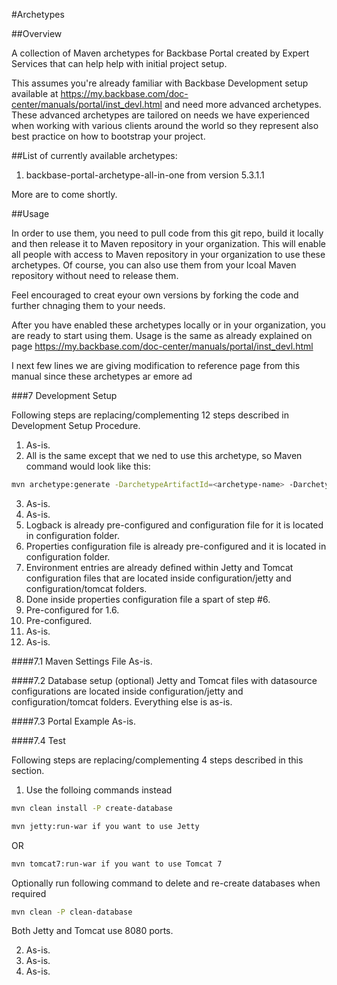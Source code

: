 #Archetypes

##Overview

A collection of Maven archetypes for Backbase Portal created by Expert Services that can help help with initial project setup.

This assumes you're already familiar with Backbase Development setup available at https://my.backbase.com/doc-center/manuals/portal/inst_devl.html and need more advanced archetypes. These advanced archetypes are tailored on needs we have experienced when working with various clients around the world so they represent also best practice on how to bootstrap your project.

##List of currently available archetypes:
1. backbase-portal-archetype-all-in-one from version 5.3.1.1

More are to come shortly.

##Usage

In order to use them, you need to pull code from this git repo, build it locally and then release it to  Maven repository in your organization. This will enable all people with access to Maven repository in your organization to use these archetypes. Of course, you can also use them from your lcoal Maven repository without need to release them.

Feel encouraged to creat eyour own versions by forking the code and further chnaging them to your needs.

After you have enabled these archetypes locally or in your organization, you are ready to start using them. Usage is the same as already explained on page https://my.backbase.com/doc-center/manuals/portal/inst_devl.html 

I next few lines we are giving modification to reference page from this manual since these archetypes ar emore ad 

###7 Development Setup

Following steps are replacing/complementing 12 steps described in Development Setup Procedure.

1. As-is.
2. All is the same except that we ned to use this archetype, so Maven command would look like this:
```sh
mvn archetype:generate -DarchetypeArtifactId=<archetype-name> -DarchetypeGroupId=com.backbase.expert.tools.archetypes -DarchetypeVersion=<archetype-version>
```
3. As-is.
4. As-is.
5. Logback is already pre-configured and configuration file for it is located in configuration folder.
6. Properties configuration file is already pre-configured and it is located in configuration folder.
7. Environment entries are already defined within Jetty and Tomcat configuration files that are located inside configuration/jetty and configuration/tomcat folders.
8. Done inside properties configuration file a spart of step #6.
9. Pre-configured for 1.6.
10. Pre-configured.
11. As-is.
12. As-is.

####7.1 Maven Settings File
As-is.

####7.2 Database setup (optional)
Jetty and Tomcat files with datasource configurations are located inside configuration/jetty and configuration/tomcat folders. Everything else is as-is.

####7.3 Portal Example
As-is.

####7.4 Test

Following steps are replacing/complementing 4 steps described in this section.

1. Use the folloing commands instead
```sh
mvn clean install -P create-database
```
```sh
mvn jetty:run-war if you want to use Jetty 
```
OR 
```sh
mvn tomcat7:run-war if you want to use Tomcat 7
```

Optionally run following command to delete and re-create databases when required 
```sh
mvn clean -P clean-database
```

Both Jetty and Tomcat use 8080 ports.

2. As-is.
3. As-is.
4. As-is.

